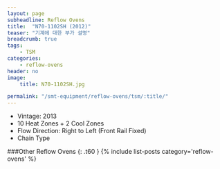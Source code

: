 ```yaml
---
layout: page
subheadline: Reflow Ovens
title:  "N70-1102SH (2012)"
teaser: "기계에 대한 부가 설명"
breadcrumb: true
tags:
    - TSM
categories:
    - reflow-ovens
header: no
image:
    title: N70-1102SH.jpg

permalink: "/smt-equipment/reflow-ovens/tsm/:title/"
---
```


- Vintage: 2013
- 10 Heat Zones + 2 Cool Zones
- Flow Direction: Right to Left (Front Rail Fixed)
- Chain Type

###Other Reflow Ovens
{: .t60 }
{% include list-posts category='reflow-ovens' %}
